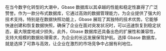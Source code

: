 在当今数字化转型的大潮中，Gbase 数据库以其卓越的性能和稳定性赢得了广泛赞誉。作为一款分布式数据库，它通过高效的数据管理能力，为企业提供了强大的技术支持。特别是在数据快照功能上，Gbase 展现了其独特的技术优势。它能够快速创建和恢复数据快照，确保了企业在面对突发状况时，可以迅速恢复到稳定状态，最大限度地减少损失。此外，Gbase 数据库还具备出色的扩展性和兼容性，支持大规模的数据处理需求，为企业的长远发展保驾护航。选择 Gbase 数据库，就是选择了可靠与高效，让企业在激烈的市场竞争中占据有利地位。